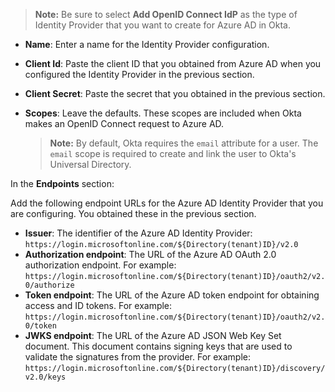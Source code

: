 > **Note:** Be sure to select **Add OpenID Connect IdP** as the type of Identity Provider that you want to create for Azure AD in Okta.

* **Name**: Enter a name for the Identity Provider configuration.
* **Client Id**: Paste the client ID that you obtained from Azure AD when you configured the Identity Provider in the previous section.
* **Client Secret**: Paste the secret that you obtained in the previous section.
* **Scopes**: Leave the defaults. These scopes are included when Okta makes an OpenID Connect request to Azure AD.

    > **Note:** By default, Okta requires the `email` attribute for a user. The `email` scope is required to create and link the user to Okta's Universal Directory.

In the **Endpoints** section:

Add the following endpoint URLs for the Azure AD Identity Provider that you are configuring. You obtained these in the previous section.

* **Issuer**: The identifier of the Azure AD Identity Provider: `https://login.microsoftonline.com/${Directory(tenant)ID}/v2.0`
* **Authorization endpoint**: The URL of the Azure AD OAuth 2.0 authorization endpoint. For example: `https://login.microsoftonline.com/${Directory(tenant)ID}/oauth2/v2.0/authorize`
* **Token endpoint**: The URL of the Azure AD token endpoint for obtaining access and ID tokens. For example: `https://login.microsoftonline.com/${Directory(tenant)ID}/oauth2/v2.0/token`
* **JWKS endpoint**: The URL of the Azure AD JSON Web Key Set document. This document contains signing keys that are used to validate the signatures from the provider. For example: `https://login.microsoftonline.com/${Directory(tenant)ID}/discovery/v2.0/keys`
